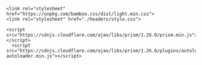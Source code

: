 ---
toc-title: Tabla de contenidos

header-includes:
- |
  ```{=html}
  <link rel="stylesheet" href="https://unpkg.com/bamboo.css/dist/light.min.css">
  <link rel="stylesheet" href="./headers/style.css">

  <script src="https://cdnjs.cloudflare.com/ajax/libs/prism/1.26.0/prism.min.js"></script>
	<script src="https://cdnjs.cloudflare.com/ajax/libs/prism/1.26.0/plugins/autoloader/prism-autoloader.min.js"></script>
  ```
---